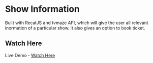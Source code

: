 # Show Information
Built with RecatJS and tvmaze API, which will give the user all relevant inormation of a particular show. It also gives an option to book ticket.

## Watch Here
Live Demo - [Watch Here](https://showinfobook.herokuapp.com/)
